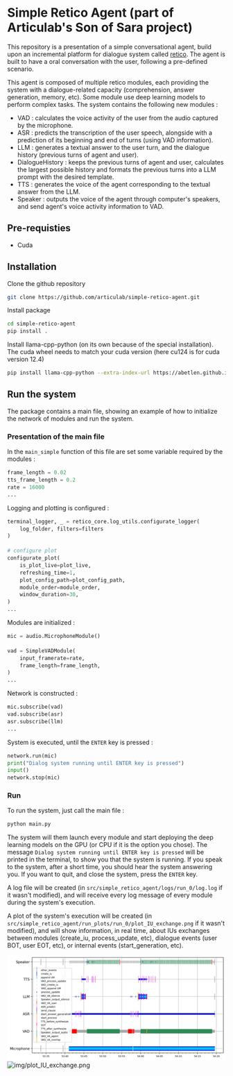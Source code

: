 # Simple Retico Agent (part of Articulab's Son of Sara project)

This repository is a presentation of a simple conversational agent, build upon an incremental platform for dialogue system called [retico](https://github.com/retico-team/). The agent is built to have a oral conversation  with the user, following a pre-defined scenario.

This agent is composed of multiple retico modules, each providing the system with a dialogue-related capacity (comprehension, answer generation, memory, etc). Some module use deep learning models to perform complex tasks.
The system contains the following new modules :

- VAD : calculates the voice activity of the user from the audio captured by the microphone.
- ASR : predicts the transcription of the user speech, alongside with a prediction of its beginning and end of turns (using VAD information).
- LLM : generates a textual answer to the user turn, and the dialogue history (previous turns of agent and user).
- DialogueHistory : keeps the previous turns of agent and user, calculates the largest possible history and formats the previous turns into a LLM prompt with the desired template.
- TTS : generates the voice of the agent corresponding to the textual answer from the LLM.
- Speaker : outputs the voice of the agent through computer's speakers, and send agent's voice activity information to VAD.

## Pre-requisties

- Cuda

## Installation

Clone the github repository

```bash
git clone https://github.com/articulab/simple-retico-agent.git
```

Install package

```bash
cd simple-retico-agent
pip install .
```

Install llama-cpp-python (on its own because of the special installation). The cuda wheel needs to match your cuda version (here cu124 is for cuda version 12.4)

```bash
pip install llama-cpp-python --extra-index-url https://abetlen.github.io/llama-cpp-python/whl/cu124
```

## Run the system

The package contains a main file, showing an example of how to initialize the network of modules and run the system.

### Presentation of the main file

In the `main_simple` function of this file are set some variable required by the modules :

```python
frame_length = 0.02
tts_frame_length = 0.2
rate = 16000
...
```

Logging and plotting is configured :

```python
terminal_logger, _ = retico_core.log_utils.configurate_logger(
    log_folder, filters=filters
)

# configure plot
configurate_plot(
    is_plot_live=plot_live,
    refreshing_time=1,
    plot_config_path=plot_config_path,
    module_order=module_order,
    window_duration=30,
)
...
```

Modules are initialized :

```python
mic = audio.MicrophoneModule()

vad = SimpleVADModule(
    input_framerate=rate,
    frame_length=frame_length,
)
...
```

Network is constructed :

```python
mic.subscribe(vad)
vad.subscribe(asr)
asr.subscribe(llm)
...
```

System is executed, until the `ENTER` key is pressed :

```python
network.run(mic)
print("Dialog system running until ENTER key is pressed")
input()
network.stop(mic)
```

### Run

To run the system, just call the main file :

```bash
python main.py
```

The system will them launch every module and start deploying the deep learning models on the GPU (or CPU if it is the option you chose).
The message `Dialog system running until ENTER key is pressed` will be printed in the terminal, to show you that the system is running.
If you speak to the system, after a short time, you should hear the system answering you.
If you want to quit, and close the system, press the `ENTER` key.

A log file will be created (in `src/simple_retico_agent/logs/run_0/log.log` if it wasn't modified), and will receive every log message of every module during the system's execution.

A plot of the system's execution will be created (in `src/simple_retico_agent/run_plots/run_0/plot_IU_exchange.png` if it wasn't modified), and will show information, in real time, about IUs exchanges between modules (create_iu, process_update, etc), dialogue events (user BOT, user EOT, etc), or internal events (start_generation, etc).

![docs/img/plot_IU_exchange.png](docs/img/plot_IU_exchange.png)
![img/plot_IU_exchange.png](img/plot_IU_exchange.png)
